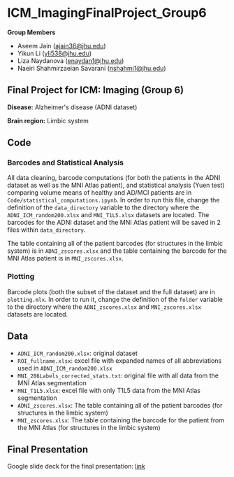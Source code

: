 # ICM_ImagingFinalProject_Group6
**Group Members**
- Aseem Jain (ajain36@jhu.edu)
- Yikun Li (yli538@jhu.edu)
- Liza Naydanova (enaydan1@jhu.edu)
- Naeiri Shahmirzaeian Savarani (nshahmi1@jhu.edu)

## Final Project for ICM: Imaging (Group 6)

**Disease:** Alzheimer's disease (ADNI dataset)

**Brain region:** Limbic system

## Code
### Barcodes and Statistical Analysis
All data cleaning, barcode computations (for both the patients in the ADNI dataset as well as the MNI Atlas patient), and statistical analysis (Yuen test) comparing volume means of healthy and AD/MCI patients are in ```Code/statistical_computations.ipynb```. In order to run this file, change the definition of the ```data_directory``` variable to the directory where the ```ADNI_ICM_random200.xlsx``` and ```MNI_T1L5.xlsx``` datasets are located. The barcodes for the ADNI dataset and the MNI Atlas patient will be saved in 2 files within ```data_directory```. 

The table containing all of the patient barcodes (for structures in the limbic system) is in ```ADNI_zscores.xlsx``` and the table containing the barcode for the MNI Atlas patient is in ```MNI_zscores.xlsx```.

### Plotting
Barcode plots (both the subset of the dataset and the full dataset) are in ```plotting.mlx```. In order to run it, change the definition of the ```folder``` variable to the directory where the ```ADNI_zscores.xlsx``` and ```MNI_zscores.xlsx``` datasets are located.

## Data
- ```ADNI_ICM_random200.xlsx```: original dataset
- ```ROI_fullname.xlsx```: excel file with expanded names of all abbreviations used in ```ADNI_ICM_random200.xlsx```
- ```MNI_286Labels_corrected_stats.txt```: original file with all data from the MNI Atlas segmentation
- ```MNI_T1L5.xlsx```: excel file with only T1L5 data from the MNI Atlas segmentation
- ```ADNI_zscores.xlsx```: The table containing all of the patient barcodes (for structures in the limbic system)
- ```MNI_zscores.xlsx```: The table containing the barcode for the patient from the MNI Atlas (for structures in the limbic system)

## Final Presentation
Google slide deck for the final presentation: [link](https://docs.google.com/presentation/d/1wEt03VnvqqzIaZoA0U72KR32_NWEQ3K0d5-0IDo6RJs/edit?usp=sharing)

